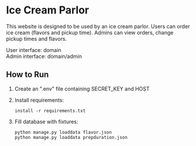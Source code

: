 # Ice Cream Parlor

This website is designed to be used by an ice cream parlor.
Users can order ice cream (flavors and pickup time). Admins
can view orders, change pickup times and flavors.

User interface: domain </br>
Admin interface: domain/admin

## How to Run
1. Create an ".env" file containing SECRET_KEY and HOST


2. Install requirements:

       install -r requirements.txt

3. Fill database with fixtures:

       python manage.py loaddata flavor.json
       python manage.py loaddata prepduration.json

